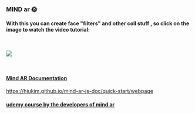 ### MIND ar 🌞

#### With this you can create face "filters" and other coll stuff , so click on the image to watch the video tutorial:

<br>

[<img src="img/MIND-ar.gif"/>](https://youtu.be/sRfZ0NWFOD8)

<br>

#### [Mind AR Documentation]()

https://hiukim.github.io/mind-ar-js-doc/quick-start/webpage

#### [udemy course by the developers of mind ar](https://www.udemy.com/course/introduction-to-web-ar-development/?referralCode=D2565F4CA6D767F30D61)
